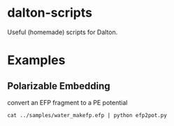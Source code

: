 dalton-scripts
==============

Useful (homemade) scripts for Dalton.

Examples
========

Polarizable Embedding
---------------------
convert an EFP fragment to a PE potential

    cat ../samples/water_makefp.efp | python efp2pot.py
